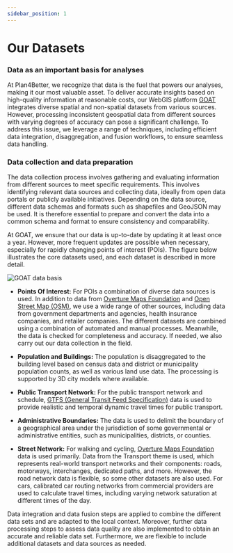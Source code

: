 ```yaml
---
sidebar_position: 1
---
```


# Our Datasets


### Data as an important basis for analyses

At Plan4Better, we recognize that data is the fuel that powers our analyses, making it our most valuable asset. To deliver accurate insights based on high-quality information at reasonable costs, our WebGIS platform [GOAT](https://goat.plan4better.de/login) integrates diverse spatial and non-spatial datasets from various sources. However, processing inconsistent geospatial data from different sources with varying degrees of accuracy can pose a significant challenge. To address this issue, we leverage a range of techniques, including efficient data integration, disaggregation, and fusion workflows, to ensure seamless data handling.


### Data collection and data preparation

The data collection process involves gathering and evaluating information from different sources to meet specific requirements. This involves identifying relevant data sources and collecting data, ideally from open data portals or publicly available initiatives. Depending on the data source, different data schemas and formats such as shapefiles and GeoJSON may be used. It is therefore essential to prepare and convert the data into a common schema and format to ensure consistency and comparability.

At GOAT, we ensure that our data is up-to-date by updating it at least once a year. However, more frequent updates are possible when necessary, especially for rapidly changing points of interest (POIs). The figure below illustrates the core datasets used, and each dataset is described in more detail.

![GOAT data basis](/img/data/data_basis/original_files/data_en_blue.png "GOAT data basis")

- **Points Of Interest:** For POIs a combination of diverse data sources is used. In addition to data from [Overture Maps Foundation](https://overturemaps.org/) and [Open Street Map (OSM)](https://wiki.openstreetmap.org/), we use a wide range of other sources, including data from government departments and agencies, health insurance companies, and retailer companies. The different datasets are combined using a combination of automated and manual processes. Meanwhile, the data is checked for completeness and accuracy. If needed, we also carry out our data collection in the field. 

- **Population and Buildings:** The population is disaggregated to the building level based on census data and district or municipality population counts, as well as various land use data. The processing is supported by 3D city models where available.

- **Public Transport Network:** For the public transport network and schedule, [GTFS (General Transit Feed Specification)](https://gtfs.org/) data is used to provide realistic and temporal dynamic travel times for public transport. 

- **Administrative Boundaries:** The data is used to delimit the boundary of a geographical area under the jurisdiction of some governmental or administrative entities, such as municipalities, districts, or counties.

- **Street Network:** For walking and cycling, [Overture Maps Foundation](https://overturemaps.org/) data is used primarily. Data from the Transport theme is used, which represents real-world transport networks and their components: roads, motorways, interchanges, dedicated paths, and more. However, the road network data is flexible, so some other datasets are also used. For cars, calibrated car routing networks from commercial providers are used to calculate travel times, including varying network saturation at different times of the day.

Data integration and data fusion steps are applied to combine the different data sets and are adapted to the local context. Moreover, further data processing steps to assess data quality are also implemented to obtain an accurate and reliable data set. Furthermore, we are flexible to include additional datasets and data sources as needed.